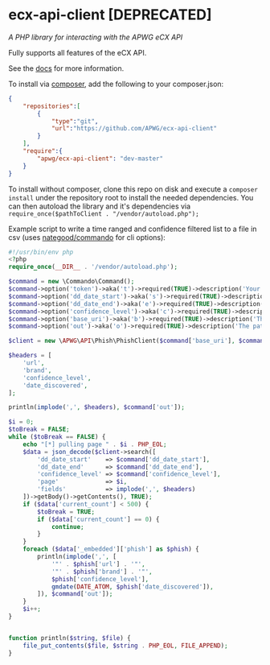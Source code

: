 # ecx-api-client [DEPRECATED]
*A PHP library for interacting with the APWG eCX API*

Fully supports all features of the eCX API.

See the [docs](https://apwg.github.io/ecx-api-client/) for more information.

To install via [composer](https://getcomposer.org/), add the following to your composer.json:

```json
{
	"repositories":[
		{
			"type":"git",
			"url":"https://github.com/APWG/ecx-api-client"
		}
	],
	"require":{
		"apwg/ecx-api-client": "dev-master"
	}
}
```

To install without composer, clone this repo on disk and execute a `composer install` under the repository root to 
 install the needed dependencies. You can then autoload the library and it's dependencies via 
 `require_once($pathToClient . "/vendor/autoload.php");`

Example script to write a time ranged and confidence filtered list to a file in csv (uses 
 [nategood/commando](https://github.com/nategood/commando) for cli options):
```php
#!/usr/bin/env php
<?php
require_once(__DIR__ . '/vendor/autoload.php');

$command = new \Commando\Command();
$command->option('token')->aka('t')->required(TRUE)->description('Your eCX API token');
$command->option('dd_date_start')->aka('s')->required(TRUE)->description('The starting epoch timestamp');
$command->option('dd_date_end')->aka('e')->required(TRUE)->description('The ending epoch timestamp');
$command->option('confidence_level')->aka('c')->required(TRUE)->description('The confidence level');
$command->option('base_uri')->aka('b')->required(TRUE)->description('The base APWG API uri');
$command->option('out')->aka('o')->required(TRUE)->description('The path to the output file to write the csv data to');

$client = new \APWG\API\Phish\PhishClient($command['base_uri'], $command['token']);

$headers = [
	'url',
	'brand',
	'confidence_level',
	'date_discovered',
];

println(implode(',', $headers), $command['out']);

$i = 0;
$toBreak = FALSE;
while ($toBreak == FALSE) {
	echo "[*] pulling page " . $i . PHP_EOL;
	$data = json_decode($client->search([
		'dd_date_start'    => $command['dd_date_start'],
		'dd_date_end'      => $command['dd_date_end'],
		'confidence_level' => $command['confidence_level'],
		'page'             => $i,
		'fields'           => implode(',', $headers)
	])->getBody()->getContents(), TRUE);
	if ($data['current_count'] < 500) {
		$toBreak = TRUE;
		if ($data['current_count'] == 0) {
			continue;
		}
	}
	foreach ($data['_embedded']['phish'] as $phish) {
		println(implode(',', [
			'"' . $phish['url'] . '"',
			'"' . $phish['brand'] . '"',
			$phish['confidence_level'],
			gmdate(DATE_ATOM, $phish['date_discovered']),
		]), $command['out']);
	}
	$i++;
}


function println($string, $file) {
	file_put_contents($file, $string . PHP_EOL, FILE_APPEND);
}
```
